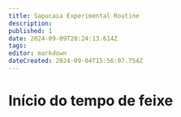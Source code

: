 ```yaml
---
title: Sapucaia Experimental Routine
description: 
published: 1
date: 2024-09-09T20:24:13.614Z
tags: 
editor: markdown
dateCreated: 2024-09-04T15:56:07.754Z
---
```


# Início do tempo de feixe